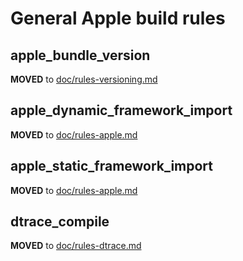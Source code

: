 # General Apple build rules

<a name="apple_bundle_version"></a>
## apple_bundle_version
**MOVED** to [doc/rules-versioning.md](/doc/rules-versioning.md#apple_bundle_version)


<a name="apple_dynamic_framework_import"></a>
## apple_dynamic_framework_import
**MOVED** to [doc/rules-apple.md](/doc/rules-apple.md#apple_dynamic_framework_import)


<a name="apple_static_framework_import"></a>
## apple_static_framework_import
**MOVED** to [doc/rules-apple.md](/doc/rules-apple.md#apple_static_framework_import)


<a name="dtrace_compile"></a>
## dtrace_compile
**MOVED** to [doc/rules-dtrace.md](/doc/rules-dtrace.md#dtrace_compile)